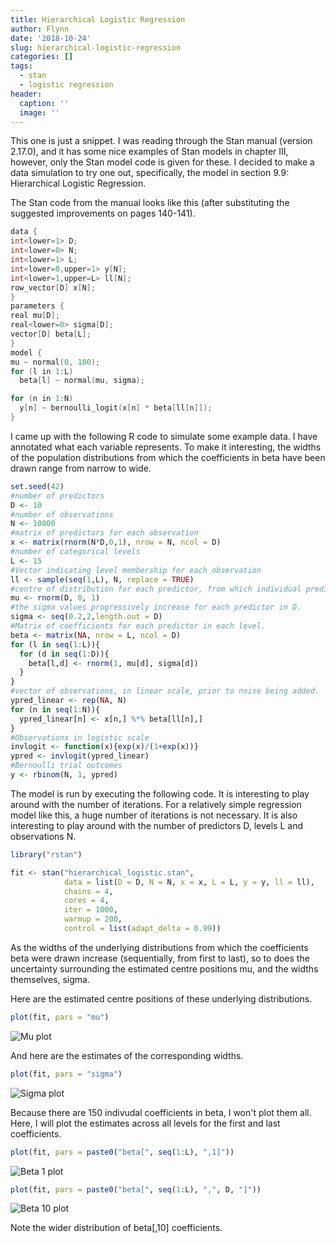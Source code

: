 ```yaml
---
title: Hierarchical Logistic Regression
author: Flynn
date: '2018-10-24'
slug: hierarchical-logistic-regression
categories: []
tags:
  - stan
  - logistic regression
header:
  caption: ''
  image: ''
---
```


This one is just a snippet. I was reading through the Stan manual (version 2.17.0), and it has some nice examples of Stan models in chapter III, however, only the Stan model code is given for these. I decided to make a data simulation to try one out, specifically, the model in section 9.9: Hierarchical Logistic Regression.

The Stan  code from the manual looks like this (after substituting the suggested improvements on pages 140-141). 

```cpp
data {
int<lower=1> D;
int<lower=0> N;
int<lower=1> L;
int<lower=0,upper=1> y[N];
int<lower=1,upper=L> ll[N];
row_vector[D] x[N];
}
parameters {
real mu[D];
real<lower=0> sigma[D];
vector[D] beta[L];
}
model {
mu ~ normal(0, 100);
for (l in 1:L)
  beta[l] ~ normal(mu, sigma);

for (n in 1:N)
  y[n] ~ bernoulli_logit(x[n] * beta[ll[n]]);
}
```
I came up with the following R code to simulate some example data. I have annotated what each variable represents. To make it interesting, the widths of the population distributions from which the coefficients in beta have been drawn range from narrow to wide.

```r
set.seed(42)
#number of predictors
D <- 10
#number of observations
N <- 10000
#matrix of predictors for each observation
x <- matrix(rnorm(N*D,0,1), nrow = N, ncol = D)
#number of categorical levels
L <- 15
#Vector indicating level membership for each observation
ll <- sample(seq(1,L), N, replace = TRUE)
#centre of distribution for each predictor, from which individual predictors are drawn for each level
mu <- rnorm(D, 0, 1)
#the sigma values progressively increase for each predictor in D.
sigma <- seq(0.2,2,length.out = D)
#Matrix of coefficients for each predictor in each level.
beta <- matrix(NA, nrow = L, ncol = D)
for (l in seq(1:L)){
  for (d in seq(1:D)){
    beta[l,d] <- rnorm(1, mu[d], sigma[d])
  }
}
#vector of observations, in linear scale, prior to noise being added.
ypred_linear <- rep(NA, N)
for (n in seq(1:N)){
  ypred_linear[n] <- x[n,] %*% beta[ll[n],]
}
#Observations in logistic scale
invlogit <- function(x){exp(x)/(1+exp(x))}
ypred <- invlogit(ypred_linear)
#Bernoulli trial outcomes
y <- rbinom(N, 1, ypred)
```

The model is run by executing the following code. It is interesting to play around with the number of iterations. For a relatively simple regression model like this, a huge number of iterations is not necessary. It is also interesting to play around with the number of predictors D, levels L and observations N.

```r
library("rstan")

fit <- stan("hierarchical_logistic.stan", 
            data = list(D = D, N = N, x = x, L = L, y = y, ll = ll),
            chains = 4, 
            cores = 4, 
            iter = 1000, 
            warmup = 200, 
            control = list(adapt_delta = 0.99))

```

As the widths of the underlying distributions from which the coefficients beta were drawn increase (sequentially, from first to last), so to does the uncertainty surrounding the estimated centre positions mu, and the widths themselves, sigma.

Here are the estimated centre positions of these underlying distributions.
```r
plot(fit, pars = "mu")
```
 
![Mu plot](/img/mu_plot.png)


And here are the estimates of the corresponding widths.

```r
plot(fit, pars = "sigma")
```

![Sigma plot](/img/sigma_plot.png)

Because there are 150 indivudal coefficients in beta, I won't plot them all. Here, I will plot the estimates across all levels for the first and last coefficients.

```r
plot(fit, pars = paste0("beta[", seq(1:L), ",1]"))
```
![Beta 1 plot](/img/beta1plot.png)


```r
plot(fit, pars = paste0("beta[", seq(1:L), ",", D, "]"))
```

![Beta 10 plot](/img/beta10plot.png)

Note the wider distribution of beta[,10] coefficients.
